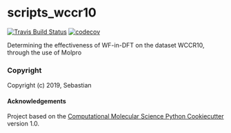 scripts_wccr10
==============================
[//]: # (Badges)
[![Travis Build Status](https://travis-ci.org/REPLACE_WITH_OWNER_ACCOUNT/scripts_wccr10.png)](https://travis-ci.org/REPLACE_WITH_OWNER_ACCOUNT/scripts_wccr10)
[![codecov](https://codecov.io/gh/REPLACE_WITH_OWNER_ACCOUNT/scripts_wccr10/branch/master/graph/badge.svg)](https://codecov.io/gh/REPLACE_WITH_OWNER_ACCOUNT/scripts_wccr10/branch/master)

Determining the effectiveness of WF-in-DFT on the dataset WCCR10, through the use of Molpro

### Copyright

Copyright (c) 2019, Sebastian


#### Acknowledgements
 
Project based on the 
[Computational Molecular Science Python Cookiecutter](https://github.com/molssi/cookiecutter-cms) version 1.0.
